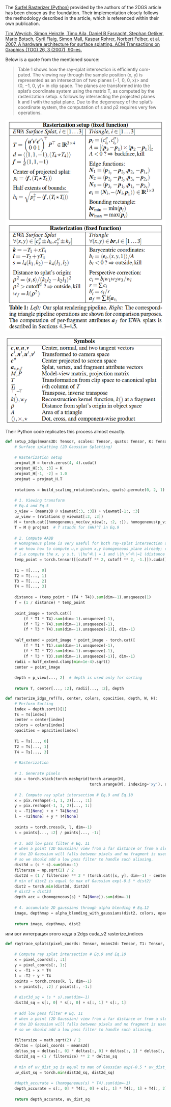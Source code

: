 The [Surfel Rasterizer (Python)](https://colab.research.google.com/drive/1qoclD7HJ3-o0O1R8cvV3PxLhoDCMsH8W?usp=sharing) provided by the authors of the 2DGS article has been chosen as the foundation. Their implementation closely follows the methodology described in the article, which is referenced within their own publication.

[Tim Weyrich, Simon Heinzle, Timo Aila, Daniel B Fasnacht, Stephan Oetiker, Mario
Botsch, Cyril Flaig, Simon Mall, Kaspar Rohrer, Norbert Felber, et al. 2007. A
hardware architecture for surface splatting. ACM Transactions on Graphics (TOG)
26, 3 (2007), 90–es.](https://reality.cs.ucl.ac.uk/projects/pointchip/pointchip.pdf)

Below is a quote from the mentioned source:

> Table 1 shows how the ray-splat intersection is efficiently com-  
> puted. The viewing ray through the sample position (x, y) is  
> represented as an intersection of two planes (−1, 0, 0, x)> and  
> (0, −1, 0, y)> in clip space. The planes are transformed into the  
> splat’s coordinate system using the matrix T, as computed by the  
> rasterization setup. s follows by intersecting the projected planes  
> k and l with the splat plane. Due to the degeneracy of the splat’s  
> coordinate system, the computation of s and ρ2 requires very few  
> operations.


![img_table.png](img_table.png)

![img_table1.png](img_table1.png)

Their Python code replicates this process almost exactly.

```python
def setup_2dgs(means3D: Tensor, scales: Tensor, quats: Tensor, K: Tensor, viewmat: Tensor, cutoff: float) -> tuple[Tensor, Tensor, Tensor, Tensor]:
    # Surface splatting (2D Gaussian Splatting)

    # Rasterization setup
    projmat_H = torch.zeros(4, 4).cuda()
    projmat_H[:3, :3] = K
    projmat_H[-1, -2] = 1.0
    projmat = projmat_H.T

    rotations = build_scaling_rotation(scales, quats).permute(0, 2, 1)

    # 1. Viewing transform
    # Eq.4 and Eq.5
    p_view = (means3D @ viewmat[:3, :3]) + viewmat[-1:, :3]
    uv_view = (rotations @ viewmat[:3, :3])
    M = torch.cat([homogeneous_vec(uv_view[:, :2, :]), homogeneous(p_view.unsqueeze(1))], dim=1)
    T = M @ projmat  # T stands for (WH)^T in Eq.9

    # 2. Compute AABB
    # Homogneous plane is very useful for both ray-splat intersection and bounding box computation
    # we know how to compute u,v given x,y homogeneous plane already; computing AABB is done by a reverse process.
    # i.e compute the x, y s.t. \|hu^4\| = 1 and \|h_v^4\|=1 (distance of gaussian center to plane in the uv space)
    temp_point = torch.tensor([[cutoff ** 2, cutoff ** 2, -1.]]).cuda()

    T1 = T[..., 0]
    T2 = T[..., 1]
    T3 = T[..., 2]
    T4 = T[..., 3]

    distance = (temp_point * (T4 * T4)).sum(dim=-1).unsqueeze(1)
    f = (1 / distance) * temp_point

    point_image = torch.cat([
        (f * T1 * T4).sum(dim=-1).unsqueeze(-1),
        (f * T2 * T4).sum(dim=-1).unsqueeze(-1),
        (f * T3 * T4).sum(dim=-1).unsqueeze(-1)], dim=-1)

    half_extend = point_image * point_image - torch.cat([
        (f * T1 * T1).sum(dim=-1).unsqueeze(-1),
        (f * T2 * T2).sum(dim=-1).unsqueeze(-1),
        (f * T3 * T3).sum(dim=-1).unsqueeze(-1)], dim=-1)
    radii = half_extend.clamp(min=1e-4).sqrt()
    center = point_image

    depth = p_view[..., 2]  # depth is used only for sorting

    return T, center[..., :2], radii[..., :2], depth

```

```python
def rasterize_2dgs_ref(Ts, center, colors, opacities, depth, W, H):
    # Perform Sorting
    index = depth.sort()[1]
    Ts = Ts[index]
    center = center[index]
    colors = colors[index]
    opacities = opacities[index]

    T1 = Ts[..., 0]
    T2 = Ts[..., 1]
    T4 = Ts[..., 3]

    # Rasterization

    # 1. Generate pixels
    pix = torch.stack(torch.meshgrid(torch.arange(H),
                                     torch.arange(W), indexing='xy'), dim=-1).to('cuda')

    # 2. Compute ray splat intersection # Eq.9 and Eq.10
    x = pix.reshape(-1, 1, 2)[..., :1]
    y = pix.reshape(-1, 1, 2)[..., 1:]
    k = -T1[None] + x * T4[None]
    l = -T2[None] + y * T4[None]

    points = torch.cross(k, l, dim=-1)
    s = points[..., :2] / points[..., -1:]

    # 3. add low pass filter # Eq. 11
    # when a point (2D Gaussian) view from a far distance or from a slended angle
    # the 2D Gaussian will falls between pixels and no fragment is used to rasterize the Gaussian
    # so we should add a low pass filter to handle such aliasing.
    dist3d = (s * s).sum(dim=-1)
    filtersze = np.sqrt(2) / 2
    dist2d = (1 / filtersze) ** 2 * (torch.cat([x, y], dim=-1) - center[None]).norm(dim=-1) ** 2
    # min of dist2 is equal to max of Gaussian exp(-0.5 * dist2)
    dist2 = torch.min(dist3d, dist2d)
    # dist2 = dist3d
    depth_acc = (homogeneous(s) * T4[None]).sum(dim=-1)

    # 4. accumulate 2D gaussians through alpha blending # Eq.12
    image, depthmap = alpha_blending_with_gaussians(dist2, colors, opacities, depth_acc, H, W)

    return image, depthmap, dist2
```

или вот интеграция этого кода в 2dgs cuda_v2 rasterize_indices


```python
def raytrace_splats(pixel_coords: Tensor, means2d: Tensor, T1: Tensor, T2: Tensor, T4: Tensor) -> tuple[Tensor, Tensor]:

    # Compute ray splat intersection # Eq.9 and Eq.10
    x = pixel_coords[:, :1]
    y = pixel_coords[:, 1:]
    k = -T1 + x * T4
    l = -T2 + y * T4
    points = torch.cross(k, l, dim=-1)
    s = points[:, :2] / points[:, -1:]

    # dist3d_sq = (s * s).sum(dim=-1)
    dist3d_sq = s[:, 0] * s[:, 0] + s[:, 1] * s[:, 1]

    # add low pass filter # Eq. 11
    # when a point (2D Gaussian) view from a far distance or from a slended angle
    # the 2D Gaussian will falls between pixels and no fragment is used to rasterize the Gaussian
    # so we should add a low pass filter to handle such aliasing.

    filtersize = math.sqrt(2) / 2
    deltas = (pixel_coords - means2d)
    deltas_sq = deltas[:, 0] * deltas[:, 0] + deltas[:, 1] * deltas[:, 1]
    dist2d_sq = (1 / filtersize) ** 2 * deltas_sq

    # min of uv_dist_sq is equal to max of Gaussian exp(-0.5 * uv_dist_sq)
    uv_dist_sq = torch.min(dist3d_sq, dist2d_sq)

    #depth_accurate = (homogeneous(s) * T4).sum(dim=-1)
    depth_accurate = s[:, 0] * T4[:, 0] + s[:, 1] * T4[:, 1] + T4[:, 2] # *1

    return depth_accurate, uv_dist_sq
```

